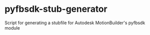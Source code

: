# pyfbsdk-stub-generator
Script for generating a stubfile for Autodesk MotionBuilder's pyfbsdk module
